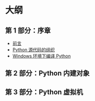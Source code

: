 # 大纲

## 第 1 部分：序章

- [前言](README.md)
- [Python 源代码的组织](preface/code-organization.md)
- [Windows 环境下编译 Python](preface/windows-build.md)

## 第 2 部分：Python 内建对象

## 第 3 部分：Python 虚拟机

